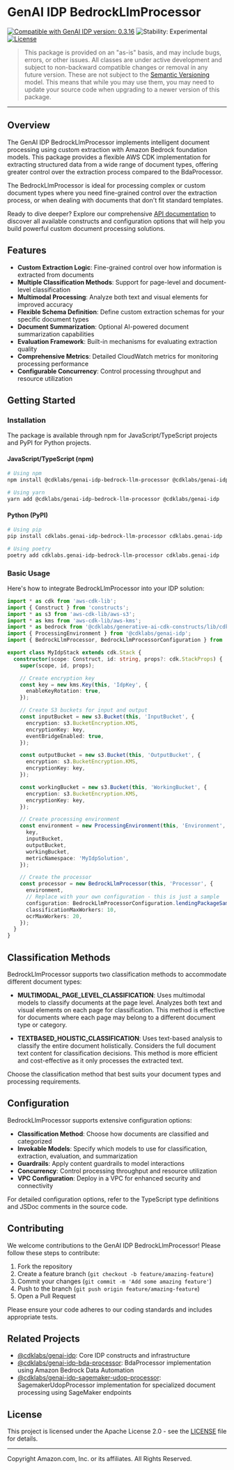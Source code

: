 # GenAI IDP BedrockLlmProcessor

[![Compatible with GenAI IDP version: 0.3.16](https://img.shields.io/badge/Compatible%20with%20GenAI%20IDP-0.3.16-brightgreen)](https://github.com/aws-solutions-library-samples/accelerated-intelligent-document-processing-on-aws/releases/tag/v0.3.16)
![Stability: Experimental](https://img.shields.io/badge/Stability-Experimental-important.svg)
[![License](https://img.shields.io/badge/License-Apache%202.0-blue.svg)](https://opensource.org/licenses/Apache-2.0)

> This package is provided on an "as-is" basis, and may include bugs, errors, or other issues.
> All classes are under active development and subject to non-backward compatible changes or removal in any
> future version. These are not subject to the [Semantic Versioning](https://semver.org/) model.
> This means that while you may use them, you may need to update your source code when upgrading to a newer version of this package.

---

## Overview

The GenAI IDP BedrockLlmProcessor implements intelligent document processing using custom extraction with Amazon Bedrock foundation models. This package provides a flexible AWS CDK implementation for extracting structured data from a wide range of document types, offering greater control over the extraction process compared to the BdaProcessor.

The BedrockLlmProcessor is ideal for processing complex or custom document types where you need fine-grained control over the extraction process, or when dealing with documents that don't fit standard templates.

Ready to dive deeper? Explore our comprehensive [API documentation](./API.md) to discover all available constructs and configuration options that will help you build powerful custom document processing solutions.

## Features

- **Custom Extraction Logic**: Fine-grained control over how information is extracted from documents
- **Multiple Classification Methods**: Support for page-level and document-level classification
- **Multimodal Processing**: Analyze both text and visual elements for improved accuracy
- **Flexible Schema Definition**: Define custom extraction schemas for your specific document types
- **Document Summarization**: Optional AI-powered document summarization capabilities
- **Evaluation Framework**: Built-in mechanisms for evaluating extraction quality
- **Comprehensive Metrics**: Detailed CloudWatch metrics for monitoring processing performance
- **Configurable Concurrency**: Control processing throughput and resource utilization

## Getting Started

### Installation

The package is available through npm for JavaScript/TypeScript projects and PyPI for Python projects.

#### JavaScript/TypeScript (npm)

```bash
# Using npm
npm install @cdklabs/genai-idp-bedrock-llm-processor @cdklabs/genai-idp

# Using yarn
yarn add @cdklabs/genai-idp-bedrock-llm-processor @cdklabs/genai-idp
```

#### Python (PyPI)

```bash
# Using pip
pip install cdklabs.genai-idp-bedrock-llm-processor cdklabs.genai-idp

# Using poetry
poetry add cdklabs.genai-idp-bedrock-llm-processor cdklabs.genai-idp
```

### Basic Usage

Here's how to integrate BedrockLlmProcessor into your IDP solution:

```typescript
import * as cdk from 'aws-cdk-lib';
import { Construct } from 'constructs';
import * as s3 from 'aws-cdk-lib/aws-s3';
import * as kms from 'aws-cdk-lib/aws-kms';
import * as bedrock from '@cdklabs/generative-ai-cdk-constructs/lib/cdk-lib/bedrock';
import { ProcessingEnvironment } from '@cdklabs/genai-idp';
import { BedrockLlmProcessor, BedrockLlmProcessorConfiguration } from '@cdklabs/genai-idp-bedrock-llm-processor';

export class MyIdpStack extends cdk.Stack {
  constructor(scope: Construct, id: string, props?: cdk.StackProps) {
    super(scope, id, props);

    // Create encryption key
    const key = new kms.Key(this, 'IdpKey', {
      enableKeyRotation: true,
    });

    // Create S3 buckets for input and output
    const inputBucket = new s3.Bucket(this, 'InputBucket', {
      encryption: s3.BucketEncryption.KMS,
      encryptionKey: key,
      eventBridgeEnabled: true,
    });

    const outputBucket = new s3.Bucket(this, 'OutputBucket', {
      encryption: s3.BucketEncryption.KMS,
      encryptionKey: key,
    });

    const workingBucket = new s3.Bucket(this, 'WorkingBucket', {
      encryption: s3.BucketEncryption.KMS,
      encryptionKey: key,
    });

    // Create processing environment
    const environment = new ProcessingEnvironment(this, 'Environment', {
      key,
      inputBucket,
      outputBucket,
      workingBucket,
      metricNamespace: 'MyIdpSolution',
    });

    // Create the processor
    const processor = new BedrockLlmProcessor(this, 'Processor', {
      environment,
      // Replace with your own configuration - this is just a sample
      configuration: BedrockLlmProcessorConfiguration.lendingPackageSample(),
      classificationMaxWorkers: 10,
      ocrMaxWorkers: 20,
    });
  }
}
```

## Classification Methods

BedrockLlmProcessor supports two classification methods to accommodate different document types:

- **MULTIMODAL_PAGE_LEVEL_CLASSIFICATION**: Uses multimodal models to classify documents at the page level. Analyzes both text and visual elements on each page for classification. This method is effective for documents where each page may belong to a different document type or category.

- **TEXTBASED_HOLISTIC_CLASSIFICATION**: Uses text-based analysis to classify the entire document holistically. Considers the full document text content for classification decisions. This method is more efficient and cost-effective as it only processes the extracted text.

Choose the classification method that best suits your document types and processing requirements.

## Configuration

BedrockLlmProcessor supports extensive configuration options:

- **Classification Method**: Choose how documents are classified and categorized
- **Invokable Models**: Specify which models to use for classification, extraction, evaluation, and summarization
- **Guardrails**: Apply content guardrails to model interactions
- **Concurrency**: Control processing throughput and resource utilization
- **VPC Configuration**: Deploy in a VPC for enhanced security and connectivity

For detailed configuration options, refer to the TypeScript type definitions and JSDoc comments in the source code.

## Contributing

We welcome contributions to the GenAI IDP BedrockLlmProcessor! Please follow these steps to contribute:

1. Fork the repository
2. Create a feature branch (`git checkout -b feature/amazing-feature`)
3. Commit your changes (`git commit -m 'Add some amazing feature'`)
4. Push to the branch (`git push origin feature/amazing-feature`)
5. Open a Pull Request

Please ensure your code adheres to our coding standards and includes appropriate tests.

## Related Projects

- [@cdklabs/genai-idp](../genai-idp): Core IDP constructs and infrastructure
- [@cdklabs/genai-idp-bda-processor](../genai-idp-bda-processor): BdaProcessor implementation using Amazon Bedrock Data Automation
- [@cdklabs/genai-idp-sagemaker-udop-processor](../genai-idp-sagemaker-udop-processor): SagemakerUdopProcessor implementation for specialized document processing using SageMaker endpoints

## License

This project is licensed under the Apache License 2.0 - see the [LICENSE](LICENSE) file for details.

---

Copyright Amazon.com, Inc. or its affiliates. All Rights Reserved.
